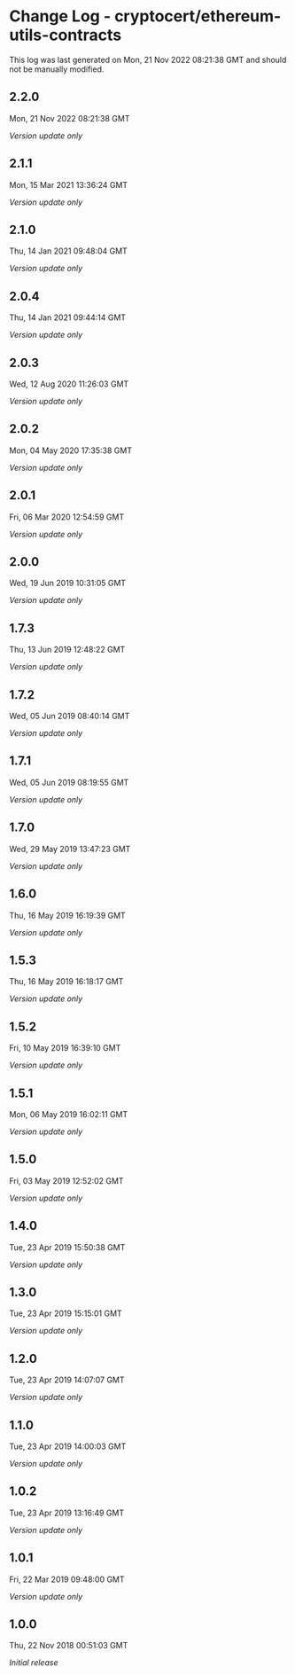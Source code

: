 # Change Log - cryptocert/ethereum-utils-contracts

This log was last generated on Mon, 21 Nov 2022 08:21:38 GMT and should not be manually modified.

## 2.2.0

Mon, 21 Nov 2022 08:21:38 GMT

_Version update only_

## 2.1.1

Mon, 15 Mar 2021 13:36:24 GMT

_Version update only_

## 2.1.0

Thu, 14 Jan 2021 09:48:04 GMT

_Version update only_

## 2.0.4

Thu, 14 Jan 2021 09:44:14 GMT

_Version update only_

## 2.0.3

Wed, 12 Aug 2020 11:26:03 GMT

_Version update only_

## 2.0.2

Mon, 04 May 2020 17:35:38 GMT

_Version update only_

## 2.0.1

Fri, 06 Mar 2020 12:54:59 GMT

_Version update only_

## 2.0.0

Wed, 19 Jun 2019 10:31:05 GMT

_Version update only_

## 1.7.3

Thu, 13 Jun 2019 12:48:22 GMT

_Version update only_

## 1.7.2

Wed, 05 Jun 2019 08:40:14 GMT

_Version update only_

## 1.7.1

Wed, 05 Jun 2019 08:19:55 GMT

_Version update only_

## 1.7.0

Wed, 29 May 2019 13:47:23 GMT

_Version update only_

## 1.6.0

Thu, 16 May 2019 16:19:39 GMT

_Version update only_

## 1.5.3

Thu, 16 May 2019 16:18:17 GMT

_Version update only_

## 1.5.2

Fri, 10 May 2019 16:39:10 GMT

_Version update only_

## 1.5.1

Mon, 06 May 2019 16:02:11 GMT

_Version update only_

## 1.5.0

Fri, 03 May 2019 12:52:02 GMT

_Version update only_

## 1.4.0

Tue, 23 Apr 2019 15:50:38 GMT

_Version update only_

## 1.3.0

Tue, 23 Apr 2019 15:15:01 GMT

_Version update only_

## 1.2.0

Tue, 23 Apr 2019 14:07:07 GMT

_Version update only_

## 1.1.0

Tue, 23 Apr 2019 14:00:03 GMT

_Version update only_

## 1.0.2

Tue, 23 Apr 2019 13:16:49 GMT

_Version update only_

## 1.0.1

Fri, 22 Mar 2019 09:48:00 GMT

_Version update only_

## 1.0.0

Thu, 22 Nov 2018 00:51:03 GMT

_Initial release_
